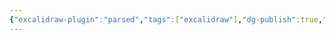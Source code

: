 ```yaml
---
{"excalidraw-plugin":"parsed","tags":["excalidraw"],"dg-publish":true,"permalink":"/excalidraw/drawing-2024-12-22-20-27-54-excalidraw/","dgPassFrontmatter":true}
---
```

<style> .container {font-family: sans-serif; text-align: center;} .button-wrapper button {z-index: 1;height: 40px; width: 100px; margin: 10px;padding: 5px;} .excalidraw .App-menu_top .buttonList { display: flex;} .excalidraw-wrapper { height: 800px; margin: 50px; position: relative;} :root[dir="ltr"] .excalidraw .layer-ui__wrapper .zen-mode-transition.App-menu_bottom--transition-left {transform: none;} </style><script src="https://cdn.jsdelivr.net/npm/react@17/umd/react.production.min.js"></script><script src="https://cdn.jsdelivr.net/npm/react-dom@17/umd/react-dom.production.min.js"></script><script type="text/javascript" src="https://cdn.jsdelivr.net/npm/@excalidraw/excalidraw@0/dist/excalidraw.production.min.js"></script><div id="Drawing_2024-12-22_2027.54.excalidraw.md"></div><script>(function(){const InitialData={"type":"excalidraw","version":2,"source":"https://github.com/zsviczian/obsidian-excalidraw-plugin/releases/tag/2.7.2","elements":[{"id":"1Hprh0gplfeyf70qY6eJS","type":"freedraw","x":-474,"y":-278.2578125,"width":68,"height":183,"angle":0,"strokeColor":"#1e1e1e","backgroundColor":"transparent","fillStyle":"solid","strokeWidth":2,"strokeStyle":"solid","roughness":1,"opacity":100,"groupIds":[],"frameId":null,"index":"a0","roundness":null,"seed":281613043,"version":38,"versionNonce":1972825555,"isDeleted":false,"boundElements":[],"updated":1734895680554,"link":null,"locked":false,"points":[[0,0],[1,0],[3,2],[9,18],[14,55],[3,138],[3,140],[2,146],[2,147],[4,135],[8,108],[12,85],[15,75],[16,81],[18,93],[19,106],[21,120],[25,133],[28,139],[29,139],[32,138],[35,135],[40,127],[45,117],[48,113],[48,112],[48,111],[48,106],[53,86],[57,52],[61,15],[64,-18],[68,-35],[68,-36],[66,-34],[65,-33],[65,-33]],"pressures":[],"simulatePressure":true,"lastCommittedPoint":null},{"id":"uY_yEWQbE1Mj0_it5gS-P","type":"freedraw","x":-373,"y":-175.2578125,"width":239,"height":168,"angle":0,"strokeColor":"#1e1e1e","backgroundColor":"transparent","fillStyle":"solid","strokeWidth":2,"strokeStyle":"solid","roughness":1,"opacity":100,"groupIds":[],"frameId":null,"index":"a1","roundness":null,"seed":1120020797,"version":52,"versionNonce":1577129725,"isDeleted":false,"boundElements":[],"updated":1734895681962,"link":null,"locked":false,"points":[[0,0],[8,4],[9,5],[17,7],[34,7],[53,0],[68,-15],[73,-28],[67,-41],[66,-41],[57,-42],[43,-39],[21,-27],[-11,-6],[-47,23],[-69,49],[-73,60],[-60,67],[-37,70],[-1,69],[42,60],[81,48],[113,37],[138,25],[157,15],[165,6],[166,-1],[163,-12],[156,-25],[151,-38],[148,-47],[144,-58],[140,-70],[137,-83],[136,-93],[135,-97],[135,-98],[133,-97],[127,-94],[122,-82],[119,-55],[120,-21],[123,17],[126,47],[128,62],[131,68],[134,68],[138,62],[139,60],[141,57],[141,57]],"pressures":[],"simulatePressure":true,"lastCommittedPoint":null},{"id":"NAKIDladbtD1S692ow94h","type":"freedraw","x":-112,"y":-174.2578125,"width":100,"height":70,"angle":0,"strokeColor":"#1e1e1e","backgroundColor":"transparent","fillStyle":"solid","strokeWidth":2,"strokeStyle":"solid","roughness":1,"opacity":100,"groupIds":[],"frameId":null,"index":"a2","roundness":null,"seed":2100543731,"version":22,"versionNonce":416718547,"isDeleted":false,"boundElements":[],"updated":1734895682724,"link":null,"locked":false,"points":[[0,0],[-7,2],[-10,3],[-21,8],[-42,17],[-63,30],[-79,42],[-83,59],[-82,61],[-71,67],[-56,70],[-39,70],[-24,66],[-8,60],[8,51],[16,46],[17,44],[16,44],[14,45],[13,46],[13,46]],"pressures":[],"simulatePressure":true,"lastCommittedPoint":null},{"id":"0qmJnq3__0Z8JYCfihWw1","type":"freedraw","x":-63,"y":-157.2578125,"width":58,"height":73,"angle":0,"strokeColor":"#1e1e1e","backgroundColor":"transparent","fillStyle":"solid","strokeWidth":2,"strokeStyle":"solid","roughness":1,"opacity":100,"groupIds":[],"frameId":null,"index":"a4","roundness":null,"seed":1057459773,"version":32,"versionNonce":1367667773,"isDeleted":false,"boundElements":[],"updated":1734895685819,"link":null,"locked":false,"points":[[0,0],[0,2],[0,4],[-1,7],[-2,19],[-2,36],[2,50],[11,59],[15,60],[26,59],[37,51],[45,43],[54,26],[56,13],[54,2],[48,-7],[41,-11],[35,-13],[28,-13],[21,-13],[14,-13],[7,-12],[4,-11],[2,-8],[0,-2],[-2,2],[-2,4],[-2,6],[-2,7],[-1,7],[-1,7]],"pressures":[],"simulatePressure":true,"lastCommittedPoint":null},{"id":"zZ_BfNm2HZRngJM4jmtCW","type":"freedraw","x":31,"y":-161.2578125,"width":64,"height":90,"angle":0,"strokeColor":"#1e1e1e","backgroundColor":"transparent","fillStyle":"solid","strokeWidth":2,"strokeStyle":"solid","roughness":1,"opacity":100,"groupIds":[],"frameId":null,"index":"a5","roundness":null,"seed":121012147,"version":40,"versionNonce":1235175475,"isDeleted":false,"boundElements":[],"updated":1734895686964,"link":null,"locked":false,"points":[[0,0],[-1,3],[-1,4],[-2,15],[-2,35],[-2,58],[-2,76],[-1,82],[-1,80],[-1,67],[2,46],[5,30],[8,21],[9,19],[10,17],[11,17],[13,17],[17,20],[22,28],[25,38],[26,47],[27,53],[27,55],[26,54],[26,44],[32,24],[41,3],[48,-6],[50,-8],[51,-4],[52,8],[53,20],[55,32],[56,48],[60,64],[61,75],[62,80],[62,81],[62,81]],"pressures":[],"simulatePressure":true,"lastCommittedPoint":null},{"id":"r70tRhYc_o-6NcmxH-l4W","type":"freedraw","x":137,"y":-140.2578125,"width":89,"height":83,"angle":0,"strokeColor":"#1e1e1e","backgroundColor":"transparent","fillStyle":"solid","strokeWidth":2,"strokeStyle":"solid","roughness":1,"opacity":100,"groupIds":[],"frameId":null,"index":"a6","roundness":null,"seed":1852485853,"version":31,"versionNonce":1163281363,"isDeleted":false,"boundElements":[],"updated":1734895687877,"link":null,"locked":false,"points":[[0,0],[0,1],[2,3],[25,5],[27,4],[41,0],[55,-7],[64,-15],[66,-24],[63,-30],[56,-35],[47,-38],[36,-39],[27,-38],[18,-34],[8,-27],[-2,-19],[-14,-8],[-21,4],[-23,17],[-19,30],[-10,39],[0,43],[10,44],[19,44],[29,44],[36,44],[40,44],[41,44],[41,44]],"pressures":[],"simulatePressure":true,"lastCommittedPoint":null},{"id":"YZ4fniUjlER22tLs2nurL","type":"freedraw","x":22,"y":-26.2578125,"width":5,"height":35,"angle":0,"strokeColor":"#1e1e1e","backgroundColor":"transparent","fillStyle":"solid","strokeWidth":2,"strokeStyle":"solid","roughness":1,"opacity":100,"groupIds":[],"frameId":null,"index":"a7","roundness":null,"seed":1612313405,"version":10,"versionNonce":1701399837,"isDeleted":false,"boundElements":[],"updated":1734895688572,"link":null,"locked":false,"points":[[0,0],[0,2],[1,8],[3,18],[5,30],[5,31],[5,34],[5,35],[5,35]],"pressures":[],"simulatePressure":true,"lastCommittedPoint":null},{"id":"P4BSRcfngNtyALdcKmxWR","type":"freedraw","x":46,"y":-37.2578125,"width":8,"height":42,"angle":0,"strokeColor":"#1e1e1e","backgroundColor":"transparent","fillStyle":"solid","strokeWidth":2,"strokeStyle":"solid","roughness":1,"opacity":100,"groupIds":[],"frameId":null,"index":"a8","roundness":null,"seed":1573322963,"version":9,"versionNonce":1201017693,"isDeleted":false,"boundElements":[],"updated":1734895688949,"link":null,"locked":false,"points":[[0,0],[0,1],[1,7],[5,19],[7,33],[8,41],[8,42],[8,42]],"pressures":[],"simulatePressure":true,"lastCommittedPoint":null},{"id":"0KLAaywxU38JsYStDMs-d","type":"freedraw","x":-4,"y":30.7421875,"width":164,"height":56,"angle":0,"strokeColor":"#1e1e1e","backgroundColor":"transparent","fillStyle":"solid","strokeWidth":2,"strokeStyle":"solid","roughness":1,"opacity":100,"groupIds":[],"frameId":null,"index":"a9","roundness":null,"seed":1608713875,"version":19,"versionNonce":514492285,"isDeleted":false,"boundElements":[],"updated":1734895689773,"link":null,"locked":false,"points":[[0,0],[1,2],[6,12],[16,26],[26,39],[41,45],[42,45],[50,45],[72,44],[102,34],[133,20],[156,9],[164,0],[164,-7],[161,-11],[159,-11],[158,-11],[158,-11]],"pressures":[],"simulatePressure":true,"lastCommittedPoint":null},{"id":"zolGBvlh","type":"embeddable","x":-724.065252472476,"y":82.21691666497975,"width":902.2319696834065,"height":951.1682033837612,"angle":0,"strokeColor":"#1e1e1e","backgroundColor":"transparent","fillStyle":"hachure","strokeWidth":1,"strokeStyle":"solid","roughness":1,"opacity":100,"roundness":null,"seed":14104,"version":250,"versionNonce":1034054741,"updated":1734896562774,"isDeleted":false,"groupIds":[],"boundElements":[],"link":"[[1 Rany]]","locked":false,"scale":[1,1],"customData":{"mdProps":{"useObsidianDefaults":false,"backgroundMatchCanvas":false,"backgroundMatchElement":true,"backgroundColor":"#fff","backgroundOpacity":60,"borderMatchElement":true,"borderColor":"#fff","borderOpacity":0,"filenameVisible":false}},"index":"aL","frameId":null},{"id":"QgmHuz4Q","type":"image","x":215.27172123921798,"y":-218.56188559086132,"width":690.9706680989466,"height":536.0187740900466,"angle":0,"strokeColor":"#000000","backgroundColor":"transparent","fillStyle":"hachure","strokeWidth":1,"strokeStyle":"solid","roughness":1,"opacity":100,"roundness":null,"seed":89063,"version":2,"versionNonce":168549875,"updated":1734896658236,"isDeleted":false,"groupIds":[],"boundElements":[],"link":null,"locked":false,"fileId":"2812ca7d96e71c6ae1d6546ab93e0b8386d577bc","scale":[1,1],"index":"aM","frameId":null,"status":"pending","crop":null},{"text":"📍[[Broń do walki w zwarciu]]","fontSize":20,"fontFamily":5,"textAlign":"left","verticalAlign":"top","id":"dqUG7efQ","type":"text","x":337.86405968399595,"y":335.8238332633848,"width":288.19024658203125,"height":25,"angle":0,"strokeColor":"#1e1e1e","backgroundColor":"transparent","fillStyle":"hachure","strokeWidth":1,"strokeStyle":"solid","roughness":1,"opacity":100,"roundness":null,"seed":16789,"version":25,"versionNonce":68088499,"updated":1734896810664,"isDeleted":false,"groupIds":[],"boundElements":[],"link":"[[Broń do walki w zwarciu]]","locked":false,"containerId":null,"originalText":"📍[[Broń do walki w zwarciu]]","rawText":"[[Broń do walki w zwarciu]]","lineHeight":1.25,"autoResize":true,"index":"aN","frameId":null},{"id":"vIqBilXt","type":"embeddable","x":248.79124923239624,"y":490.60609404813056,"width":919.2116618212033,"height":507.74772097723064,"angle":0,"strokeColor":"transparent","backgroundColor":"transparent","fillStyle":"solid","strokeWidth":2,"strokeStyle":"solid","roughness":1,"opacity":100,"groupIds":[],"frameId":null,"index":"aO","roundness":{"type":3},"seed":1842055603,"version":121,"versionNonce":376276765,"isDeleted":false,"boundElements":null,"updated":1734896947401,"link":"https://www.youtube.com/watch?v=8RiQEnmsaww","locked":false,"scale":[1,1]}],"appState":{"theme":"light","viewBackgroundColor":"#ffffff","currentItemStrokeColor":"#1e1e1e","currentItemBackgroundColor":"transparent","currentItemFillStyle":"solid","currentItemStrokeWidth":2,"currentItemStrokeStyle":"solid","currentItemRoughness":1,"currentItemOpacity":100,"currentItemFontFamily":5,"currentItemFontSize":20,"currentItemTextAlign":"left","currentItemStartArrowhead":null,"currentItemEndArrowhead":"arrow","currentItemArrowType":"round","scrollX":749.992395831436,"scrollY":18.254277750541327,"zoom":{"value":0.684833},"currentItemRoundness":"round","gridSize":20,"gridStep":5,"gridModeEnabled":false,"gridColor":{"Bold":"rgba(217, 217, 217, 0.5)","Regular":"rgba(230, 230, 230, 0.5)"},"currentStrokeOptions":null,"frameRendering":{"enabled":true,"clip":true,"name":true,"outline":true},"objectsSnapModeEnabled":false,"activeTool":{"type":"selection","customType":null,"locked":false,"lastActiveTool":null}},"files":{}};InitialData.scrollToContent=true;App=()=>{const e=React.useRef(null),t=React.useRef(null),[n,i]=React.useState({width:void 0,height:void 0});return React.useEffect(()=>{i({width:t.current.getBoundingClientRect().width,height:t.current.getBoundingClientRect().height});const e=()=>{i({width:t.current.getBoundingClientRect().width,height:t.current.getBoundingClientRect().height})};return window.addEventListener("resize",e),()=>window.removeEventListener("resize",e)},[t]),React.createElement(React.Fragment,null,React.createElement("div",{className:"excalidraw-wrapper",ref:t},React.createElement(ExcalidrawLib.Excalidraw,{ref:e,width:n.width,height:n.height,initialData:InitialData,viewModeEnabled:!0,zenModeEnabled:!0,gridModeEnabled:!1})))},excalidrawWrapper=document.getElementById("Drawing_2024-12-22_2027.54.excalidraw.md");ReactDOM.render(React.createElement(App),excalidrawWrapper);})();</script>